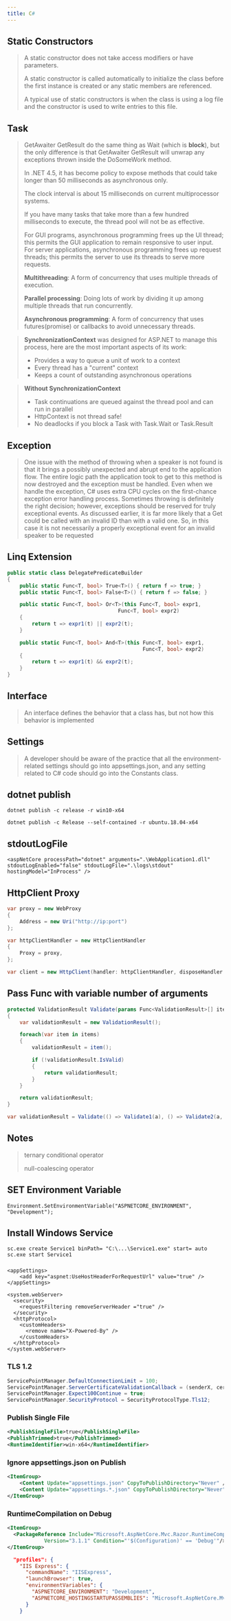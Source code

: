 ```yaml
---
title: C#
---
```


## Static Constructors
> A static constructor does not take access modifiers or have parameters.
>
> A static constructor is called automatically to initialize the class before the first instance is created or any static members are referenced.
>
> A typical use of static constructors is when the class is using a log file and the constructor is used to write entries to this file.

## Task
> GetAwaiter GetResult do the same thing as Wait (which is <b>block</b>), but the only difference is that GetAwaiter GetResult will unwrap any exceptions thrown inside the DoSomeWork method.
>
> In .NET 4.5, it has become policy to expose methods that could take longer than 50 milliseconds as asynchronous only.
>
> The clock interval is about 15 milliseconds on current multiprocessor systems.
>
> If you have many tasks that take more than a few hundred milliseconds to execute, the thread pool will not be as effective.
>
> For GUI programs, asynchronous programming frees up the UI thread; this permits the GUI application to remain responsive to user input. 
> For server applications, asynchronous programming frees up request threads; this permits the server to use its threads to serve more requests.
>
> <b>Multithreading</b>: A form of concurrency that uses multiple threads of execution.
> 
> <b>Parallel processing</b>: Doing lots of work by dividing it up among multiple threads that run concurrently.
> 
> <b>Asynchronous programming</b>: A form of concurrency that uses futures(promise) or callbacks to avoid unnecessary threads.

> <b>SynchronizationContext</b> was designed for ASP.NET to manage this process, here are the most important aspects of its work:
> * Provides a way to queue a unit of work to a context
> * Every thread has a "current" context
> * Keeps a count of outstanding asynchronous operations

> <b>Without SynchronizationContext</b>
> * Task continuations are queued against the thread pool and can run in parallel
> * HttpContext is not thread safe!
> * No deadlocks if you block a Task with Task.Wait or Task.Result


## Exception
> One issue with the method of throwing when a speaker is not found is that it brings a possibly unexpected and abrupt end to the application flow. The entire logic path the application took to get to this method is now destroyed and the exception must be handled. Even when we handle the exception, C# uses extra CPU cycles on the first-chance exception error handling process. Sometimes throwing is definitely the right decision; however, exceptions should be reserved for truly exceptional events. As discussed earlier, it is far more likely that a Get could be called with an invalid ID than with a valid one. So, in this case it is not necessarily a properly exceptional event for an invalid speaker to be requested

## Linq Extension

```csharp
public static class DelegatePredicateBuilder
{
    public static Func<T, bool> True<T>() { return f => true; }
    public static Func<T, bool> False<T>() { return f => false; }

    public static Func<T, bool> Or<T>(this Func<T, bool> expr1,
                                    Func<T, bool> expr2)
    {
        return t => expr1(t) || expr2(t);
    }

    public static Func<T, bool> And<T>(this Func<T, bool> expr1,
                                            Func<T, bool> expr2)
    {
        return t => expr1(t) && expr2(t);
    }
}
```
## Interface
> An interface defines the behavior that a class has, but not  how  this behavior is implemented

## Settings
> A developer should be aware of the practice that all the environment-related settings
should go into appsettings.json, and any setting related to C# code should go into the Constants class.

## dotnet publish
```
dotnet publish -c release -r win10-x64

dotnet publish -c Release --self-contained -r ubuntu.18.04-x64
```

## stdoutLogFile
```
<aspNetCore processPath="dotnet" arguments=".\WebApplication1.dll" stdoutLogEnabled="false" stdoutLogFile=".\logs\stdout" hostingModel="InProcess" />
```

## HttpClient Proxy
```csharp
var proxy = new WebProxy
{
    Address = new Uri("http://ip:port")
};

var httpClientHandler = new HttpClientHandler
{
    Proxy = proxy,
};

var client = new HttpClient(handler: httpClientHandler, disposeHandler: true);
```

## Pass Func with variable number of arguments 

```csharp
protected ValidationResult Validate(params Func<ValidationResult>[] items)
{
    var validationResult = new ValidationResult();

    foreach(var item in items)
    {
        validationResult = item();

        if (!validationResult.IsValid)
        {
            return validationResult;
        }
    }

    return validationResult;
}

var validationResult = Validate(() => Validate1(a), () => Validate2(a, b));

```

## Notes

> ternary conditional operator
>
> null-coalescing operator

## SET Environment Variable
```
Environment.SetEnvironmentVariable("ASPNETCORE_ENVIRONMENT", "Development");
```
## Install Windows Service
```
sc.exe create Service1 binPath= "C:\...\Service1.exe" start= auto
sc.exe start Service1
```
###
```
<appSettings>
	<add key="aspnet:UseHostHeaderForRequestUrl" value="true" />
</appSettings>
```
```
<system.webServer>
  <security>
    <requestFiltering removeServerHeader ="true" />
  </security>
  <httpProtocol>
    <customHeaders>
      <remove name="X-Powered-By" />
    </customHeaders>
  </httpProtocol>
</system.webServer>
```

### TLS 1.2
```csharp
ServicePointManager.DefaultConnectionLimit = 100;
ServicePointManager.ServerCertificateValidationCallback = (senderX, certificate, chain, sslPolicyErrors) => true;
ServicePointManager.Expect100Continue = true;
ServicePointManager.SecurityProtocol = SecurityProtocolType.Tls12;
```

### Publish Single File
```xml
<PublishSingleFile>true</PublishSingleFile>
<PublishTrimmed>true</PublishTrimmed>
<RuntimeIdentifier>win-x64</RuntimeIdentifier>
```

### Ignore appsettings.json on Publish
```xml
<ItemGroup>
    <Content Update="appsettings.json" CopyToPublishDirectory="Never" />
    <Content Update="appsettings.*.json" CopyToPublishDirectory="Never" />
</ItemGroup>
```

### RuntimeCompilation on Debug
```xml
<ItemGroup>
  <PackageReference Include="Microsoft.AspNetCore.Mvc.Razor.RuntimeCompilation" 
		    Version="3.1.1" Condition="'$(Configuration)' == 'Debug'"/>
</ItemGroup>
```
```json
  "profiles": {
    "IIS Express": {
      "commandName": "IISExpress",
      "launchBrowser": true,
      "environmentVariables": {
        "ASPNETCORE_ENVIRONMENT": "Development",
        "ASPNETCORE_HOSTINGSTARTUPASSEMBLIES": "Microsoft.AspNetCore.Mvc.Razor.RuntimeCompilation"
      }
    }
```

